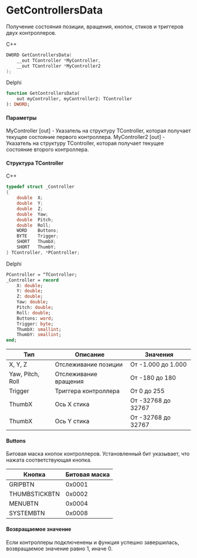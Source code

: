 ﻿# GetControllersData
Получение состояния позиции, вращения, кнопок, стиков и триггеров двух контроллеров.

С++
```c
DWORD GetControllersData(
	__out TController *MyController,
	__out TController *MyController2
);
```

Delphi
```pascal
function GetControllersData(
	out myController, myController2: TController
): DWORD;
```

#### Параметры
MyController [out] - Указатель на структуру TController, которая получает текущее состояние первого контроллера.
MyController2 [out] - Указатель на структуру TController, которая получает текущее состояние второго контроллера.

#### Структура TController
C++
```c
typedef struct _Controller
{
	double	X;
	double	Y;
	double	Z;
	double	Yaw;
	double	Pitch;
	double	Roll;
	WORD	Buttons;
	BYTE	Trigger;
	SHORT	ThumbX;
	SHORT	ThumbY;
} TController, *PController;
```

Delphi
```pascal
PController = ^TController;
_Controller = record
	X: double;
    Y: double;
    Z: double;
    Yaw: double;
    Pitch: double;
    Roll: double;
    Buttons: word;
    Trigger: byte;
    ThumbX: smallint;
    ThumbY: smallint;
end;
```

| Тип | Описание | Значения |
| ------------- | ------------- | ------------- |
| X, Y, Z | Отслеживание позиции | От -1.000 до 1.000 |
| Yaw, Pitch, Roll | Отслеживание вращения | От -180 до 180 |
| Trigger | Триггера контроллера | От 0 до 255 |
| ThumbX | Ось X стика | От -32768 до 32767 |
| ThumbX | Ось Y стика | От -32768 до 32767 |

#### Buttons
Битовая маска кнопок контроллеров. Установленный бит указывает, что нажата соответствующая кнопка. 

| Кнопка | Битовая маска |
| ------------- | ------------- |
| GRIPBTN | 0x0001  |
| THUMBSTICKBTN | 0x0002 |
| MENUBTN | 0x0004 |
| SYSTEMBTN | 0x0008 |

#### Возвращаемое значение
Если контроллеры подключенены и функция успешно завершилась, возвращаемое значение равно 1, иначе 0.